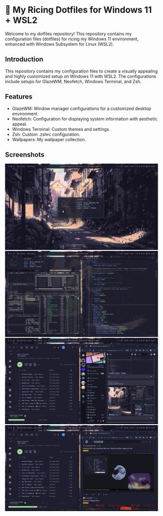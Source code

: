 # 🍙 My Ricing Dotfiles for Windows 11 + WSL2
Welcome to my dotfiles repository! This repository contains my configuration files (dotfiles) for ricing my Windows 11 environment, enhanced with Windows Subsystem for Linux (WSL2).

## Introduction
This repository contains my configuration files to create a visually appealing and highly customized setup on Windows 11 with WSL2. The configurations include setups for GlazeWM, Neofetch, Windows Terminal, and Zsh.

## Features
- GlazeWM: Window manager configurations for a customized desktop environment.
- Neofetch: Configuration for displaying system information with aesthetic appeal.
- Windows Terminal: Custom themes and settings.
- Zsh: Custom .zshrc configuration.
- Wallpapers: My wallpaper collection.

## Screenshots

![](/rice-previews/1.png)
![](/rice-previews/2.png)
![](/rice-previews/5.png)
![](/rice-previews/6.png)
